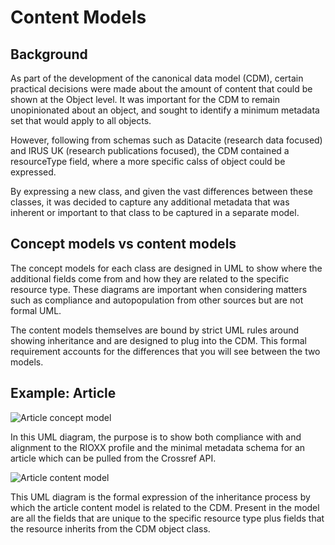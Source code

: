 # Content Models

## Background

As part of the development of the canonical data model (CDM), certain practical decisions were made about the amount of content that could be shown at the Object level. It was important for the CDM to remain unopinionated about an object, and sought to identify a minimum metadata set that would apply to all objects. 

However, following from schemas such as Datacite (research data focused) and IRUS UK (research publications focused), the CDM contained a resourceType field, where a more specific calss of object could be expressed.

By expressing a new class, and given the vast differences between these classes, it was decided to capture any additional metadata that was inherent or important to that class to be captured in a separate model.

## Concept models vs content models

The concept models for each class are designed in UML to show where the additional fields come from and how they are related to the specific resource type. These diagrams are important when considering matters such as compliance and autopopulation from other sources but are not formal UML.

The content models themselves are bound by strict UML rules around showing inheritance and are designed to plug into the CDM. This formal requirement accounts for the differences that you will see between the two models.

## Example: Article

![Article concept model](https://github.com/JiscRDSS/rdss-canonical-data-model/blob/RDSS-2142/Data-Model/Content%20Models/images/Article%20concept%20model%20v2.png)

In this UML diagram, the purpose is to show both compliance with and alignment to the RIOXX profile and the minimal metadata schema for an article which can be pulled from the Crossref API.


![Article content model](https://github.com/JiscRDSS/rdss-canonical-data-model/blob/RDSS-2142/Data-Model/Content%20Models/images/Article%20content%20model%20v.1.0.0.png)

This UML diagram is the formal expression of the inheritance process by which the article content model is related to the CDM. Present in the model are all the fields that are unique to the specific resource type plus fields that the resource inherits from the CDM object class.
